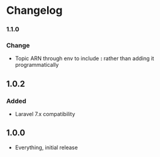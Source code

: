 # Changelog

### 1.1.0
### Change
* Topic ARN through env to include **:** rather than adding it programmatically 

## 1.0.2
### Added 
* Laravel 7.x compatibility 

## 1.0.0
* Everything, initial release
